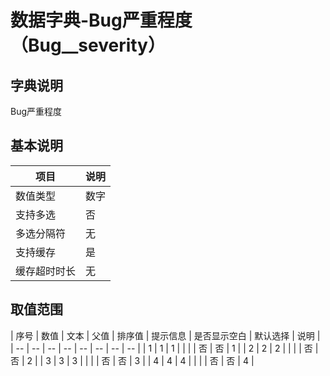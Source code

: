 # 数据字典-Bug严重程度（Bug__severity）
## 字典说明
Bug严重程度

## 基本说明
| 项目 | 说明 |
| -- | -- |
| 数值类型 | 数字 |
| 支持多选 | 否 |
| 多选分隔符 | 无 |
| 支持缓存 | 是 |
| 缓存超时时长 | 无 |

## 取值范围
| 序号 | 数值 | 文本 | 父值 | 排序值 | 提示信息 | 是否显示空白 | 默认选择 | 说明 |
| -- | -- | -- | -- | -- | -- | -- | -- |
| 1 | 1 | 1 |  |  |  | 否 | 否 | 1 |
| 2 | 2 | 2 |  |  |  | 否 | 否 | 2 |
| 3 | 3 | 3 |  |  |  | 否 | 否 | 3 |
| 4 | 4 | 4 |  |  |  | 否 | 否 | 4 |

